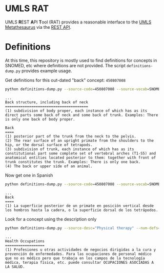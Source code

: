 UMLS RAT
=========

UMLS **R**EST **A**PI **T**ool (RAT) provides a reasonable interface to
the [UMLS Metathesaurus](https://uts.nlm.nih.gov/uts/umls/home) via
the [REST API](https://documentation.uts.nlm.nih.gov/rest/home.html).

Definitions
===========

At this time, this repository is mostly used to find definitions for concepts in SNOMED, etc where
definitions are not provided. The script `definitions-dump.py` provides example usage. 

Get definitions for this out-dated "back" concept: `450807008`

```bash
python definitions-dump.py --source-code=450807008 --source-vocab=SNOMEDCT_US --num-defs=2
```
    ...
    Back structure, including back of neck
    ======================================
    (1) subdivision of body proper, each instance of which has as its
    direct parts some back of neck and some back of trunk. Examples: There
    is only one back of body proper.
    
    Back
    ====
    (1) posterior part of the trunk from the neck to the pelvis.
    (2) The rear surface of an upright primate from the shoulders to the
    hip, or the dorsal surface of tetrapods.
    (3) subdivision of trunk, each instance of which has as its
    constitutional part some complete set of vertebral arches (T1-S5) and
    anatomical entities located posterior to them: together with front of
    trunk constitutes the trunk. Examples: There is only one back.
    (4) The back or upper side of an animal.

Now get one in Spanish

```bash
python definitions-dump.py --source-code=450807008 --source-vocab=SNOMEDCT_US --num-defs=1 --target-language=SPA
```
    ...
    Back
    ====
    (1) La superficie posterior de un primate en posición vertical desde
    los hombros hasta la cadera, o la superficie dorsal de los tetrápodos.


Look for a concept using the description only

```bash
python definitions-dump.py --source-desc="Physical therapy" --num-defs=1 --target-language=SPA
```
    ...
    Health Occupations
    ==================
    (1) Profesiones u otras actividades de negocios dirigidas a la cura y
    prevención de enfermedades. Para las ocupaciones de personal médico
    que no es médico pero que trabaja en los campos de la tecnología
    médica, terapia física, etc. puede consultar OCUPACIONES ASOCIADAS A
    LA SALUD.
